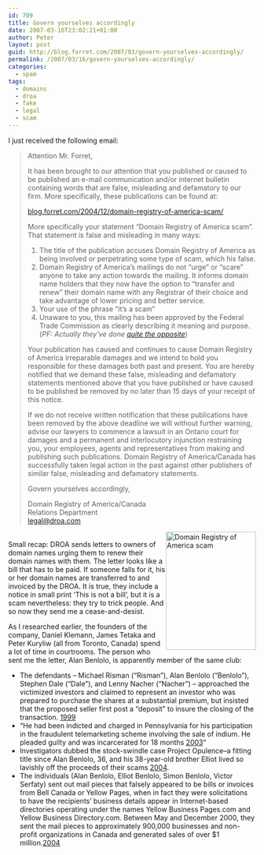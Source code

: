 ```yaml
---
id: 709
title: Govern yourselves accordingly
date: 2007-03-16T23:02:21+01:00
author: Peter
layout: post
guid: http://blog.forret.com/2007/03/govern-yourselves-accordingly/
permalink: /2007/03/16/govern-yourselves-accordingly/
categories:
  - spam
tags:
  - domains
  - droa
  - fake
  - legal
  - scam
---
```

I just received the following email:

> Attention Mr. Forret,
> 
> It has been brought to our attention that you published or caused to be published an e-mail communication and/or internet bulletin containing words that are false, misleading and defamatory to our firm. More specifically, these publications can be found at:
> 
> [blog.forret.com/2004/12/domain-registry-of-america-scam/](http://blog.forret.com/2004/12/domain-registry-of-america-scam/)
> 
> More specifically your statement “Domain Registry of America scam”. That statement is false and misleading in many ways:  
> 1) The title of the publication accuses Domain Registry of America as being involved or perpetrating some type of scam, which his false.  
> 2) Domain Registry of America’s mailings do not “urge” or “scare” anyone to take any action towards the mailing. It informs domain name holders that they now have the option to “transfer and renew” their domain name with any Registrar of their choice and take advantage of lower pricing and better service.  
> 3) Your use of the phrase “it’s a scam”  
> 4) Unaware to you, this mailing has been approved by the Federal Trade Commission as clearly describing it meaning and purpose. (_PF: Actually they&#8217;ve done [quite the opposite](http://www.ftc.gov/opa/2003/12/domainreg.htm)_)
> 
> Your publication has caused and continues to cause Domain Registry of America irreparable damages and we intend to hold you responsible for these damages both past and present. You are hereby notified that we demand these false, misleading and defamatory statements mentioned above that you have published or have caused to be published be removed by no later than 15 days of your receipt of this notice.
> 
> If we do not receive written notification that these publications have been removed by the above deadline we will without further warning, advise our lawyers to commence a lawsuit in an Ontario court for damages and a permanent and interlocutory injunction restraining you, your employees, agents and representatives from making and publishing such publications. Domain Registry of America/Canada has successfully taken legal action in the past against other publishers of similar false, misleading and defamatory statements.
> 
> Govern yourselves accordingly,
> 
> Domain Registry of America/Canada  
> Relations Department  
> legal@droa.com

<!--more-->

  
[<img loading="lazy" style="float: right;" src="http://farm1.static.flickr.com/129/423419895_14dac13999_m.jpg" alt="Domain Registry of America scam" width="183" height="240" />](http://www.flickr.com/photos/pforret/423419895/ "Photo Sharing")  
Small recap: DROA sends letters to owners of domain names urging them to renew their domain names with them. The letter looks like a bill that has to be paid. If someone falls for it, his or her domain names are transferred to and invoiced by the DROA. It is true, they include a notice in small print &#8216;This is not a bill&#8217;, but it is a scam nevertheless: they try to trick people. And so now they send me a cease-and-desist.

As I researched earlier, the founders of the company, Daniel Klemann, James Tetaka and Peter Kuryliw (all from Toronto, Canada) spend a lot of time in courtrooms. The person who sent me the letter, Alan Benlolo, is apparently member of the same club:

  * The defendants – Michael Risman (&#8220;Risman&#8221;), Alan Benlolo (&#8220;Benlolo&#8221;), Stephen Dale (&#8220;Dale&#8221;), and Lenny Nacher (&#8220;Nacher&#8221;) – approached the victimized investors and claimed to represent an investor who was prepared to purchase the shares at a substantial premium, but insisted that the proposed seller first post a &#8220;deposit&#8221; to insure the closing of the transaction. [1999](http://www.crimes-of-persuasion.com/Crimes/Telemarketing/Outbound/Major/Investments/stock_reloading.htm)
  * &#8220;He had been indicted and charged in Pennsylvania for his participation in the fraudulent telemarketing scheme involving the sale of indium. He pleaded guilty and was incarcerated for 18 months [2003](http://decision.tcc-cci.gc.ca/cgi-bin/sino/disp.pl/en/2003/html/2003tcc20003334.html?query=gambling&langue=en)&#8220;
  * Investigators dubbed the stock-swindle case Project Opulence&#8211;a fitting title since Alan Benlolo, 36, and his 38-year-old brother Elliot lived so lavishly off the proceeds of their scams [2004](http://www.canadianbusiness.com/managing/strategy/article.jsp?content=20041014_132649_3736).
  * The individuals (Alan Benlolo, Elliot Benlolo, Simon Benlolo, Victor Serfaty) sent out mail pieces that falsely appeared to be bills or invoices from Bell Canada or Yellow Pages, when in fact they were solicitations to have the recipients&#8217; business details appear in Internet-based directories operating under the names Yellow Business Pages.com and Yellow Business Directory.com. Between May and December 2000, they sent the mail pieces to approximately 900,000 businesses and non-profit organizations in Canada and generated sales of over $1 million.[2004](http://www.competitionbureau.gc.ca/internet/index.cfm?itemid=1182&lg=e)